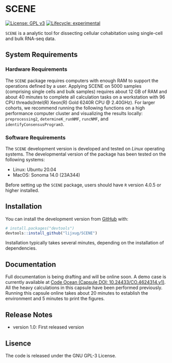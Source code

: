 
<!-- README.md is generated from README.Rmd. Please edit that file -->

# SCENE

<!-- badges: start -->

[![License: GPL
v3](https://img.shields.io/badge/License-GPLv3-blue.svg)](https://www.gnu.org/licenses/gpl-3.0)
[![Lifecycle:
experimental](https://img.shields.io/badge/lifecycle-experimental-orange.svg)](https://lifecycle.r-lib.org/articles/stages.html#experimental)
<!-- badges: end -->

`SCENE` is a analytic tool for dissecting cellular cohabitation using single-cell and bulk RNA-seq data.

## System Requirements

### Hardware Requirements
The `SCENE` package requires computers with enough RAM to support the operations defined by a user.
Applying SCENE on 5000 samples (comprising single cells and bulk samples) requires about 12 GB of RAM and about 40 minutes to complete all calculation tasks on a workstation with 96 CPU threads(Intel(R) Xeon(R) Gold 6240R CPU @ 2.40GHz). For larger cohorts, we recommend running the following functions on a high performance computer cluster and visualizing the results locally: `preprocessing2`, `determineK_runNMF`, `runcNMF`, and `identifyConsensusProgram3`.

### Software Requirements
The `SCENE` development version is developed and tested on *Linux* operating systems. The developmental version of the package has been tested on the following systems:

- Linux: Ubuntu 20.04
- MacOS: Sonoma 14.0 (23A344)

Before setting up the `SCENE` package, users should have `R` version 4.0.5 or higher installed.

## Installation

You can install the development version from
[GitHub](https://github.com/) with:

``` r
# install.packages("devtools")
devtools::install_github("lijxug/SCENE")
```

Installation typically takes several minutes, depending on the installation of dependencies.

## Documentation
Full documentation is being drafting and will be online soon.
A demo case is currently available at [Code Ocean (Capsule DOI: 10.24433/CO.4624314.v1)](https://codeocean.com/capsule/7693770).
All the heavy calculations in this capsule have been performed previously.
Running this capsule online takes about 20 minutes to establish the environment and 5 minutes to print the figures.

## Release Notes
- version 1.0: First released version

## Lisence
The code is released under the GNU GPL-3 License.

